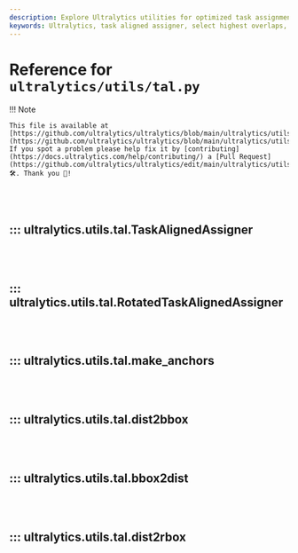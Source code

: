 ```yaml
---
description: Explore Ultralytics utilities for optimized task assignment, bounding box creation, and distance calculation. Learn more about algorithm implementations.
keywords: Ultralytics, task aligned assigner, select highest overlaps, make anchors, dist2bbox, bbox2dist, utilities, algorithm
---
```


# Reference for `ultralytics/utils/tal.py`

!!! Note

    This file is available at [https://github.com/ultralytics/ultralytics/blob/main/ultralytics/utils/tal.py](https://github.com/ultralytics/ultralytics/blob/main/ultralytics/utils/tal.py). If you spot a problem please help fix it by [contributing](https://docs.ultralytics.com/help/contributing/) a [Pull Request](https://github.com/ultralytics/ultralytics/edit/main/ultralytics/utils/tal.py) 🛠️. Thank you 🙏!

<br><br>

## ::: ultralytics.utils.tal.TaskAlignedAssigner

<br><br>

## ::: ultralytics.utils.tal.RotatedTaskAlignedAssigner

<br><br>

## ::: ultralytics.utils.tal.make_anchors

<br><br>

## ::: ultralytics.utils.tal.dist2bbox

<br><br>

## ::: ultralytics.utils.tal.bbox2dist

<br><br>

## ::: ultralytics.utils.tal.dist2rbox

<br><br>

